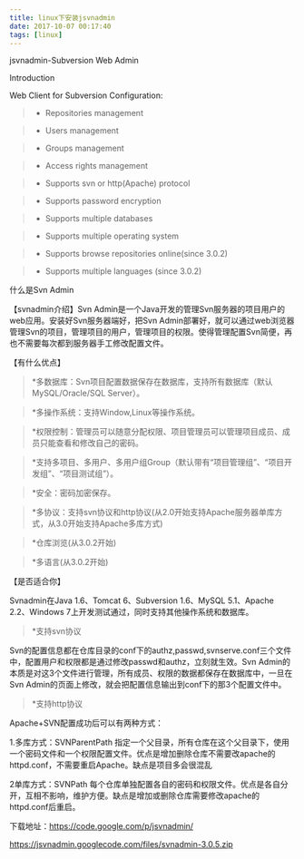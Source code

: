 ```yaml
---
title: linux下安装jsvnadmin
date: 2017-10-07 00:17:40
tags: [linux]
---
```


jsvnadmin-Subversion Web Admin

Introduction

Web Client for Subversion Configuration:

> * Repositories management

> * Users management

> * Groups management

> * Access rights management

> * Supports svn or http(Apache) protocol

> * Supports password encryption

> * Supports multiple databases

> * Supports multiple operating system

> * Supports browse repositories online(since 3.0.2)

> * Supports multiple languages (since 3.0.2)

什么是Svn Admin

【svnadmin介绍】Svn Admin是一个Java开发的管理Svn服务器的项目用户的web应用。安装好Svn服务器端好，把Svn Admin部署好，就可以通过web浏览器管理Svn的项目，管理项目的用户，管理项目的权限。使得管理配置Svn简便，再也不需要每次都到服务器手工修改配置文件。

【有什么优点】

> *多数据库：Svn项目配置数据保存在数据库，支持所有数据库（默认MySQL/Oracle/SQL Server）。

> *多操作系统：支持Window,Linux等操作系统。

> *权限控制：管理员可以随意分配权限、项目管理员可以管理项目成员、成员只能查看和修改自己的密码。

> *支持多项目、多用户、多用户组Group（默认带有“项目管理组”、“项目开发组”、“项目测试组”）。

> *安全：密码加密保存。

> *多协议：支持svn协议和http协议(从2.0开始支持Apache服务器单库方式，从3.0开始支持Apache多库方式)

> *仓库浏览(从3.0.2开始)

> *多语言(从3.0.2开始)


【是否适合你】

Svnadmin在Java 1.6、Tomcat 6、Subversion 1.6、MySQL 5.1、Apache 2.2、Windows 7上开发测试通过，同时支持其他操作系统和数据库。

> *支持svn协议

Svn的配置信息都在仓库目录的conf下的authz,passwd,svnserve.conf三个文件中，配置用户和权限都是通过修改passwd和authz，立刻就生效。Svn Admin的本质是对这3个文件进行管理，所有成员、权限的数据都保存在数据库中，一旦在Svn Admin的页面上修改，就会把配置信息输出到conf下的那3个配置文件中。

> *支持http协议

Apache+SVN配置成功后可以有两种方式：

1.多库方式：SVNParentPath 指定一个父目录，所有仓库在这个父目录下，使用一个密码文件和一个权限配置文件。优点是增加删除仓库不需要改apache的httpd.conf，不需要重启Apache。缺点是项目多会很混乱

2单库方式：SVNPath 每个仓库单独配置各自的密码和权限文件。优点是各自分开，互相不影响，维护方便。缺点是增加或删除仓库需要修改apache的httpd.conf后重启。

下载地址：https://code.google.com/p/jsvnadmin/

https://jsvnadmin.googlecode.com/files/svnadmin-3.0.5.zip






